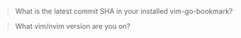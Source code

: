 > What is the latest commit SHA in your installed vim-go-bookmark?

> What vim/nvim version are you on?

